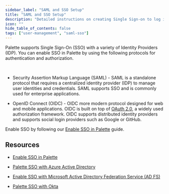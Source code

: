 ```yaml
---
sidebar_label: "SAML and SSO Setup"
title: "SAML and SSO Setup"
description: "Detailed instructions on creating Single Sign-on to log in to Palette using SAML 2.0"
icon: ""
hide_table_of_contents: false
tags: ["user-management", "saml-sso"]
---
```




Palette supports Single Sign-On (SSO) with a variety of Identity Providers (IDP). You can enable SSO in Palette by using the following protocols for authentication and authorization.

<br />


- Security Assertion Markup Language (SAML) - SAML is a standalone protocol that requires a centralized identity provider (IDP) to manage user identities and credentials. SAML supports SSO and is commonly used for enterprise applications.


- OpenID Connect (OIDC) - OIDC more modern protocol designed for web and mobile applications. OIDC is built on top of [OAuth 2.0](https://www.rfc-editor.org/rfc/rfc6749), a widely used authorization framework. OIDC supports distributed identity providers and supports social login providers such as Google or GitHub.

Enable SSO by following our [Enable SSO in Palette](/user-management/saml-sso/enable-saml) guide. 

## Resources

- [Enable SSO in Palette](/user-management/saml-sso/enable-saml)


- [Palette SSO with Azure Active Directory](/user-management/saml-sso/palette-sso-azure-ad)


- [Enable SSO with Microsoft Active Directory Federation Service (AD FS)](/user-management/saml-sso/palette-sso-with-adfs)


- [Palette SSO with Okta](/user-management/saml-sso/palette-sso-with-okta)
